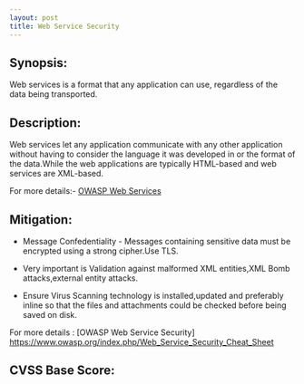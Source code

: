 ```yaml
---
layout: post
title: Web Service Security
---
```

<!---
Web Service
-->

Synopsis:
---------------
Web services is a format that any application can use, regardless of the data being transported. 

Description:
-------------------
Web services let any application communicate with any other application without having to consider the language it was developed in or the format of the data.While the web applications are typically HTML-based and web services are XML-based.

For more details:- [OWASP Web Services](https://www.owasp.org/index.php/Web_Services)

Mitigation:
------------

- Message Confedentiality - Messages containing sensitive data must be encrypted using a strong cipher.Use TLS.

- Very important is Validation against malformed XML entities,XML Bomb attacks,external entity attacks.

- Ensure Virus Scanning technology is installed,updated and preferably  inline so that the files and attachments could be checked before being saved on disk.

For more details : [OWASP Web Service Security] https://www.owasp.org/index.php/Web_Service_Security_Cheat_Sheet

CVSS Base Score:
-------------------------- 

